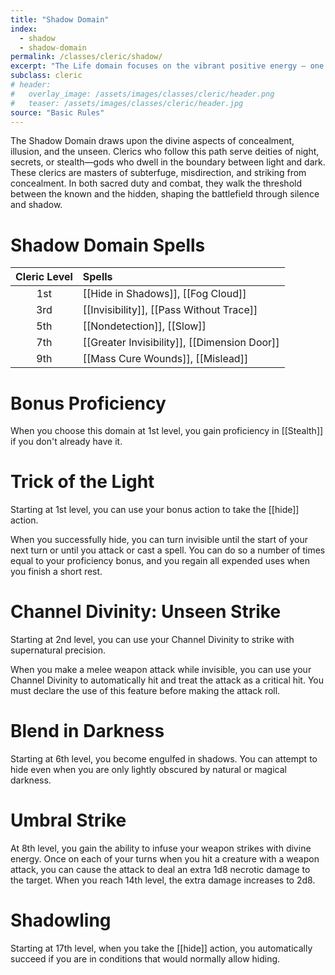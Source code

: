 ```yaml
---
title: "Shadow Domain"
index:
  - shadow 
  - shadow-domain
permalink: /classes/cleric/shadow/
excerpt: "The Life domain focuses on the vibrant positive energy – one of the fundamental forces of the universe – that sustains all life. The gods of life promote vitality and health through healing the sick and wounded, caring for those in need, and driving away the forces of death and undeath."
subclass: cleric
# header:
#   overlay_image: /assets/images/classes/cleric/header.png
#   teaser: /assets/images/classes/cleric/header.jpg
source: "Basic Rules"
---
```

The Shadow Domain draws upon the divine aspects of concealment, illusion, and the unseen. Clerics who follow this path serve deities of night, secrets, or stealth—gods who dwell in the boundary between light and dark. These clerics are masters of subterfuge, misdirection, and striking from concealment. In both sacred duty and combat, they walk the threshold between the known and the hidden, shaping the battlefield through silence and shadow.

# Shadow Domain Spells

| Cleric Level | Spells                              |
| :----------: | :---------------------------------- |
| 1st | [[Hide in Shadows]], [[Fog Cloud]]                   |
| 3rd | [[Invisibility]], [[Pass Without Trace]] |
| 5th |	[[Nondetection]], [[Slow]]             |
| 7th | [[Greater Invisibility]], [[Dimension Door]]        |
| 9th | [[Mass Cure Wounds]], [[Mislead]]         |

# Bonus Proficiency
When you choose this domain at 1st level, you gain proficiency in [[Stealth]] if you don't already have it.

# Trick of the Light
Starting at 1st level, you can use your bonus action to take the [[hide]] action.

When you successfully hide, you can turn invisible until the start of your next turn or until you attack or cast a spell. You can do so a number of times equal to your proficiency bonus, and you regain all expended uses when you finish a short rest.

# Channel Divinity: Unseen Strike 
Starting at 2nd level, you can use your Channel Divinity to strike with supernatural precision.

When you make a melee weapon attack while invisible, you can use your Channel Divinity to automatically hit and treat the attack as a critical hit. You must declare the use of this feature before making the attack roll.

# Blend in Darkness 
Starting at 6th level, you become engulfed in shadows. You can attempt to hide even when you are only lightly obscured by natural or magical darkness.

# Umbral Strike
At 8th level, you gain the ability to infuse your weapon strikes with divine energy. Once on each of your turns when you hit a creature with a weapon attack, you can cause the attack to deal an extra 1d8 necrotic damage to the target. When you reach 14th level, the extra damage increases to 2d8.

# Shadowling
Starting at 17th level, when you take the [[hide]] action, you automatically succeed if you are in conditions that would normally allow hiding.